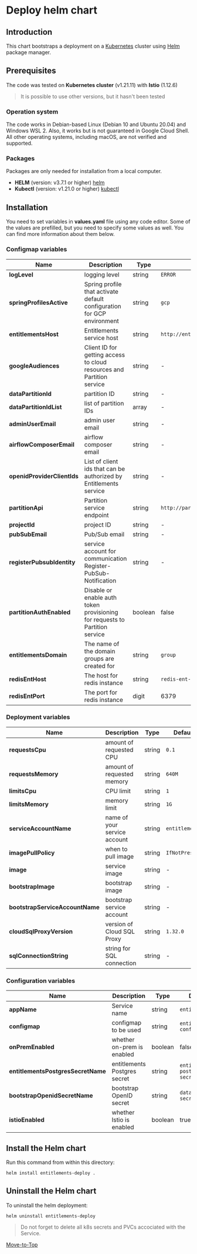 <!--- Deploy -->

# Deploy helm chart

## Introduction

This chart bootstraps a deployment on a [Kubernetes](https://kubernetes.io) cluster using [Helm](https://helm.sh) package manager.

## Prerequisites

The code was tested on **Kubernetes cluster** (v1.21.11) with **Istio** (1.12.6)
> It is possible to use other versions, but it hasn't been tested

### Operation system

The code works in Debian-based Linux (Debian 10 and Ubuntu 20.04) and Windows WSL 2. Also, it works but is not guaranteed in Google Cloud Shell. All other operating systems, including macOS, are not verified and supported.

### Packages

Packages are only needed for installation from a local computer.

- **HELM** (version: v3.7.1 or higher) [helm](https://helm.sh/docs/intro/install/)
- **Kubectl** (version: v1.21.0 or higher) [kubectl](https://kubernetes.io/docs/tasks/tools/#kubectl)

## Installation

You need to set variables in **values.yaml** file using any code editor. Some of the values are prefilled, but you need to specify some values as well. You can find more information about them below.

### Configmap variables

| Name | Description | Type | Default | Required |
|------|-------------|------|---------|----------|
**logLevel** | logging level | string | `ERROR` | yes
**springProfilesActive** | Spring profile that activate default configuration for GCP environment | string | `gcp` | yes
**entitlementsHost** | Entitlements service host | string | `http://entitlements` | yes
**googleAudiences** | Client ID for getting access to cloud resources and Partition service | string | - | yes
**dataPartitionId** | partition ID | string | - | yes
**dataPartitionIdList** | list of partition IDs | array | - | yes
**adminUserEmail** | admin user email | string | - | yes
**airflowComposerEmail** | airflow composer email  | string | - | yes
**openidProviderClientIds** | List of client ids that can be authorized by Entitlements service | string | - | yes
**partitionApi** | Partition service endpoint | string | `http://partition/api/partition/v1/` | yes
**projectId** | project ID | string | - | yes
**pubSubEmail** | Pub/Sub email | string | - | yes
**registerPubsubIdentity** | service account for communication Register-PubSub-Notification | string | - | yes
**partitionAuthEnabled** | Disable or enable auth token provisioning for requests to Partition service | boolean | false | yes
**entitlementsDomain** | The name of the domain groups are created for | string | `group` | yes
**redisEntHost** | The host for redis instance | string | `redis-ent-master` | yes
**redisEntPort** | The port for redis instance | digit | 6379 | yes

### Deployment variables

| Name | Description | Type | Default | Required |
|------|-------------|------|---------|----------|
**requestsCpu** | amount of requested CPU | string | `0.1` | yes
**requestsMemory** | amount of requested memory| string | `640M` | yes
**limitsCpu** | CPU limit | string | `1` | yes
**limitsMemory** | memory limit | string | `1G` | yes
**serviceAccountName** | name of your service account | string | `entitlements` | yes
**imagePullPolicy** | when to pull image | string | `IfNotPresent` | yes
**image** | service image | string | - | yes
**bootstrapImage** | bootstrap image | string | - | yes
**bootstrapServiceAccountName** | bootstrap service account | string | - | yes
**cloudSqlProxyVersion** | version of Cloud SQL Proxy | string | `1.32.0` | yes
**sqlConnectionString** | string for SQL connection | string | - | yes

### Configuration variables

| Name | Description | Type | Default | Required |
|------|-------------|------|---------|----------|
**appName** | Service name | string | `entitlements` | yes
**configmap** | configmap to be used | string | `entitlements-config` | yes
**onPremEnabled** | whether on-prem is enabled | boolean | false | yes
**entitlementsPostgresSecretName** | entitlements Postgres secret | string | `entitlements-postgres-secret` | yes
**bootstrapOpenidSecretName** | bootstrap OpenID secret | string | `datafier-secret` | yes
**istioEnabled** | whether Istio is enabled | boolean | true | yes

## Install the Helm chart

Run this command from within this directory:

```console
helm install entitlements-deploy .
```

## Uninstall the Helm chart

To uninstall the helm deployment:

```console
helm uninstall entitlements-deploy
```

> Do not forget to delete all k8s secrets and PVCs accociated with the Service.

[Move-to-Top](#deploy-helm-chart)
